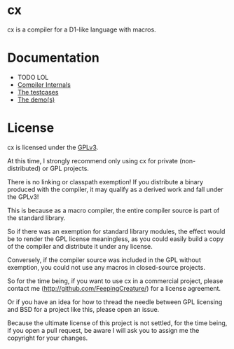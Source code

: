 # cx

cx is a compiler for a D1-like language with macros.

# Documentation

- TODO LOL
- [Compiler Internals](./doc/index.md)
- [The testcases](./test/runnable/)
- [The demo(s)](./demos/)

# License

cx is licensed under the [GPLv3](./LICENSE).

At this time, I strongly recommend only using cx for private (non-distributed) or GPL projects.

There is no linking or classpath exemption! If you distribute a binary produced with the compiler, it may qualify as a
derived work and fall under the GPLv3!

This is because as a macro compiler, the entire compiler source is part of the standard library.

So if there was an exemption for standard library modules, the effect would be to render the GPL license meaningless,
as you could easily build a copy of the compiler and distribute it under any license.

Conversely, if the compiler source was included in the GPL without exemption, you could not use any macros in
closed-source projects.

So for the time being, if you want to use cx in a commercial project, please contact me
(http://github.com/FeepingCreature/) for a license agreement.

Or if you have an idea for how to thread the needle between GPL licensing and BSD for a project like this,
please open an issue.

Because the ultimate license of this project is not settled, for the time being, if you open a pull request, be
aware I will ask you to assign me the copyright for your changes.
